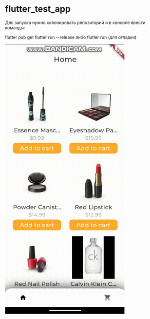 # flutter_test_app



Для запуска нужно склонировать репозиторий и в консоле ввести команды:

flutter pub get
flutter run --release либо flutter run (для отладки)

![](https://github.com/sever7788/flutter_test_app/blob/master/assets/app.gif)